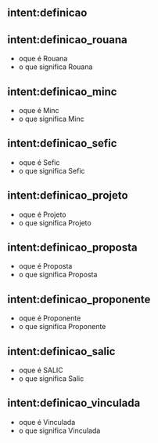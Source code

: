 <!-- Definições -->
## intent:definicao

## intent:definicao_rouana
- oque é Rouana
- o que significa Rouana

## intent:definicao_minc
- oque é Minc
- o que significa Minc
## intent:definicao_sefic
- oque é Sefic
- o que significa Sefic
## intent:definicao_projeto
- oque é Projeto
- o que significa Projeto
## intent:definicao_proposta
- oque é Proposta
- o que significa Proposta
## intent:definicao_proponente
- oque é Proponente
- o que significa Proponente

## intent:definicao_salic
- oque é SALIC
- o que significa Salic
## intent:definicao_vinculada
- oque é Vinculada
- o que significa Vinculada
